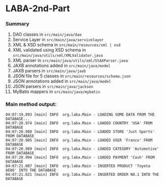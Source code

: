 # LABA-2nd-Part

### Summary

1. DAO classes in `src/main/java/dao`
2. Service Layer in `src/main/java/servicelayer`
3. XML & XSD schema in `src/main/resources/xml | xsd`
4. XML validated using XSD schema in `src/main/java/utils/xml/XMLValidator.java`
5. XML parser in `src/main/java/utils/xml/StAXParser.java`
6. JAXB annotations added in `src/main/java/model`
7. JAXB parsers in `src/main/java/jaxb`
8. JSON file for 5 classes in `src/main/resources/schema.json`
9. JSON annotations added in `src/main/java/model`
10. JSON parsers in `src/main/java/jackson`
11. MyBatis mappers in `src/main/java/mybatis`

### Main method output: 
```
04:07:19.893 [main] INFO  org.laba.Main - LOADING SOME DATA FROM THE DATABASE...
04:07:20.974 [main] INFO  org.laba.Main - LOADED COUNTRY 'USA' FROM DATABASE
04:07:20.980 [main] INFO  org.laba.Main - LOADED STORE 'Just Sports' FROM DATABASE
04:07:20.985 [main] INFO  org.laba.Main - LOADED USER 'Franco' FROM DATABASE
04:07:20.989 [main] INFO  org.laba.Main - LOADED CATEGORY 'Automotive' FROM DATABASE
04:07:20.994 [main] INFO  org.laba.Main - LOADED PAYMENT 'Cash' FROM DATABASE
04:07:21.007 [main] INFO  org.laba.Main - INSERTED PRODUCT 'Toyota AE86' INTO THE DATABASE
04:07:21.021 [main] INFO  org.laba.Main - INSERTED ORDER NO.1 INTO THE DATABASE
```